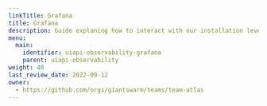 ```yaml
---
linkTitle: Grafana
title: Grafana
description: Guide explaning how to interact with our installation level grafana (accessing the metrics, creating custom dashboards).
menu:
  main:
    identifier: uiapi-observability-grafana
    parent: uiapi-observability
weight: 40
last_review_date: 2022-09-12
owner:
  - https://github.com/orgs/giantswarm/teams/team-atlas
---
```

